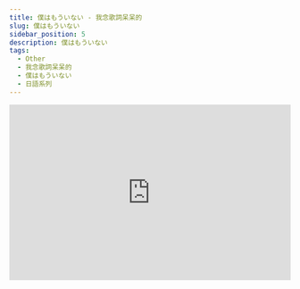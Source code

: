 ```yaml
---
title: 僕はもういない - 我念歌詞呆呆的
slug: 僕はもういない
sidebar_position: 5
description: 僕はもういない
tags:
  - Other
  - 我念歌詞呆呆的
  - 僕はもういない
  - 日語系列
---
```



<iframe width="100%" height="315" src="https://www.youtube.com/embed/p73Lj090xZA" title="YouTube video player" frameborder="0" allow="accelerometer; autoplay; clipboard-write; encrypted-media; gyroscope; picture-in-picture; web-share" allowfullscreen></iframe>